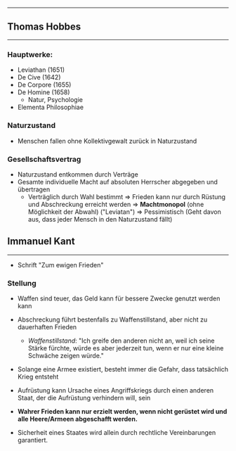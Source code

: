 # 
___

## Thomas Hobbes
___
### Hauptwerke:
- Leviathan (1651)
- De Cive (1642)
- De Corpore (1655)
- De Homine (1658)
	- Natur, Psychologie
- Elementa Philosophiae
### Naturzustand
- Menschen fallen ohne Kollektivgewalt zurück in Naturzustand
### Gesellschaftsvertrag
- Naturzustand entkommen durch Verträge
- Gesamte individuelle Macht auf absoluten Herrscher abgegeben und übertragen
	- Verträglich durch Wahl bestimmt
 => Frieden kann nur durch Rüstung und Abschreckung erreicht werden 
 => **Machtmonopol** (ohne Möglichkeit der Abwahl) ("Leviatan")
 => Pessimistisch (Geht davon aus, dass jeder Mensch in den Naturzustand fällt)

## Immanuel Kant
___
- Schrift "Zum ewigen Frieden"

### Stellung
- Waffen sind teuer, das Geld kann für bessere Zwecke genutzt werden kann
- Abschreckung führt bestenfalls zu Waffenstillstand, aber nicht zu dauerhaften Frieden
	- *Waffenstillstand*: "Ich greife den anderen nicht an, weil ich seine Stärke fürchte, würde es aber jederzeit tun, wenn er nur eine kleine Schwäche zeigen würde."
- Solange eine Armee existiert, besteht immer die Gefahr, dass tatsächlich Krieg entsteht
- Aufrüstung kann Ursache eines Angriffskriegs durch einen anderen Staat, der die Aufrüstung verhindern will, sein
- **Wahrer Frieden kann nur erzielt werden, wenn nicht gerüstet wird und alle Heere/Armeen abgeschafft werden.**

- Sicherheit eines Staates wird allein durch rechtliche Vereinbarungen garantiert.